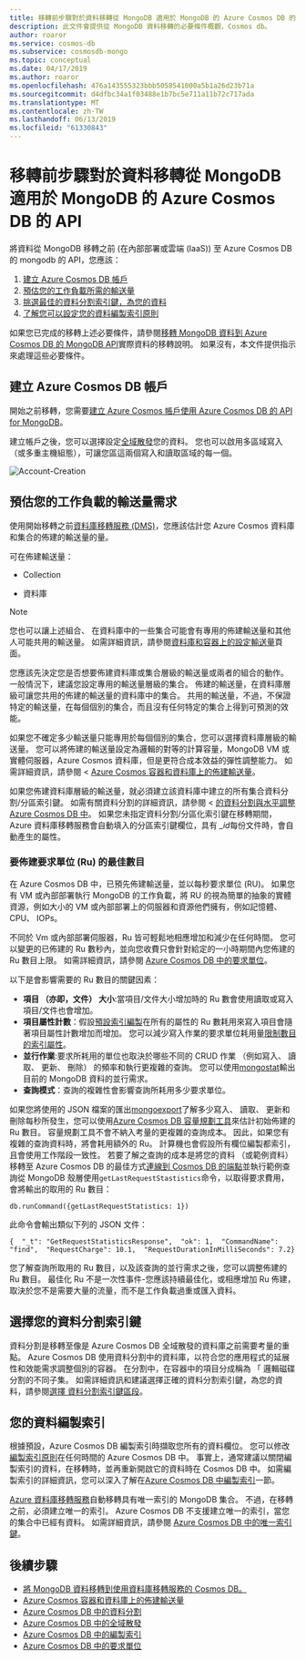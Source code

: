 ```yaml
---
title: 移轉前步驟對於資料移轉從 MongoDB 適用於 MongoDB 的 Azure Cosmos DB 的 API
description: 此文件會提供從 MongoDB 資料移轉的必要條件概觀，Cosmos db。
author: roaror
ms.service: cosmos-db
ms.subservice: cosmosdb-mongo
ms.topic: conceptual
ms.date: 04/17/2019
ms.author: roaror
ms.openlocfilehash: 476a143555323bbb5058541000a5b1a26d23b71a
ms.sourcegitcommit: d4dfbc34a1f03488e1b7bc5e711a11b72c717ada
ms.translationtype: MT
ms.contentlocale: zh-TW
ms.lasthandoff: 06/13/2019
ms.locfileid: "61330843"
---
```

# <a name="pre-migration-steps-for-data-migrations-from-mongodb-to-azure-cosmos-dbs-api-for-mongodb"></a>移轉前步驟對於資料移轉從 MongoDB 適用於 MongoDB 的 Azure Cosmos DB 的 API

將資料從 MongoDB 移轉之前 (在內部部署或雲端 (IaaS)) 至 Azure Cosmos DB 的 mongodb 的 API，您應該：

1. [建立 Azure Cosmos DB 帳戶](#create-account)
2. [預估您的工作負載所需的輸送量](#estimate-throughput)
3. [挑選最佳的資料分割索引鍵，為您的資料](#partitioning)
4. [了解您可以設定您的資料編製索引原則](#indexing)

如果您已完成的移轉上述必要條件，請參閱[移轉 MongoDB 資料到 Azure Cosmos DB 的 MongoDB API](../dms/tutorial-mongodb-cosmos-db.md)實際資料的移轉說明。 如果沒有，本文件提供指示來處理這些必要條件。 

## <a id="create-account"></a> 建立 Azure Cosmos DB 帳戶 

開始之前移轉，您需要[建立 Azure Cosmos 帳戶使用 Azure Cosmos DB 的 API for MongoDB](create-mongodb-dotnet.md)。 

建立帳戶之後，您可以選擇設定[全域散發](distribute-data-globally.md)您的資料。 您也可以啟用多區域寫入 （或多重主機組態），可讓您區這兩個寫入和讀取區域的每一個。

![Account-Creation](./media/mongodb-pre-migration/account-creation.png)

## <a id="estimate-throughput"></a> 預估您的工作負載的輸送量需求

使用開始移轉之前[資料庫移轉服務 (DMS)](../dms/dms-overview.md)，您應該估計您 Azure Cosmos 資料庫和集合的佈建的輸送量的量。

可在佈建輸送量：

- Collection

- 資料庫

> [!NOTE]
> 您也可以讓上述組合、 在資料庫中的一些集合可能會有專用的佈建輸送量和其他人可能共用的輸送量。 如需詳細資訊，請參閱[資料庫和容器上的設定輸送量](set-throughput.md)頁面。
>

您應該先決定您是否想要佈建資料庫或集合層級的輸送量或兩者的組合的動作。 一般情況下，建議您設定專用的輸送量層級的集合。 佈建的輸送量，在資料庫層級可讓您共用的佈建的輸送量的資料庫中的集合。 共用的輸送量，不過，不保證特定的輸送量，在每個個別的集合，而且沒有任何特定的集合上得到可預測的效能。

如果您不確定多少輸送量只能專用於每個個別的集合，您可以選擇資料庫層級的輸送量。 您可以將佈建的輸送量設定為邏輯的對等的計算容量，MongoDB VM 或實體伺服器，Azure Cosmos 資料庫，但是更符合成本效益的彈性調整能力。 如需詳細資訊，請參閱 < [Azure Cosmos 容器和資料庫上的佈建輸送量](set-throughput.md)。

如果您佈建資料庫層級的輸送量，就必須建立該資料庫中建立的所有集合資料分割/分區索引鍵。 如需有關資料分割的詳細資訊，請參閱 <<c0> [ 的資料分割與水平調整 Azure Cosmos DB 中](partition-data.md)。 如果您未指定資料分割/分區化索引鍵在移轉期間，Azure 資料庫移轉服務會自動填入的分區索引鍵欄位，具有 *_id*每份文件時，會自動產生的屬性。

### <a name="optimal-number-of-request-units-rus-to-provision"></a>要佈建要求單位 (Ru) 的最佳數目

在 Azure Cosmos DB 中，已預先佈建輸送量，並以每秒要求單位 (RU)。 如果您有 VM 或內部部署執行 MongoDB 的工作負載，將 RU 的視為簡單的抽象的實體資源，例如大小的 VM 或內部部署上的伺服器和資源他們擁有，例如記憶體、 CPU、 IOPs。 

不同於 Vm 或內部部署伺服器，Ru 皆可輕鬆地相應增加和減少在任何時間。 您可以變更的已佈建的 Ru 數秒內，並向您收費只會針對給定的一小時期間內您佈建的 Ru 數目上限。 如需詳細資訊，請參閱 [Azure Cosmos DB 中的要求單位](request-units.md)。

以下是會影響需要的 Ru 數目的關鍵因素：
- **項目 （亦即，文件） 大小**:當項目/文件大小增加時的 Ru 數會使用讀取或寫入項目/文件也會增加。
- **項目屬性計數**：假設[預設索引編製](index-overview.md)在所有的屬性的 Ru 數耗用來寫入項目會隨著項目屬性計數增加而增加。 您可以減少寫入作業的要求單位耗用量[限制數目的索引屬性](index-policy.md)。
- **並行作業**:要求所耗用的單位也取決於哪些不同的 CRUD 作業 （例如寫入、 讀取、 更新、 刪除） 的頻率和執行更複雜的查詢。 您可以使用[mongostat](https://docs.mongodb.com/manual/reference/program/mongostat/)輸出目前的 MongoDB 資料的並行需求。
- **查詢模式**：查詢的複雜性會影響查詢所耗用多少要求單位。

如果您將使用的 JSON 檔案的匯出[mongoexport](https://docs.mongodb.com/manual/reference/program/mongoexport/)了解多少寫入、 讀取、 更新和刪除每秒所發生，您可以使用[Azure Cosmos DB 容量規劃工具](https://www.documentdb.com/capacityplanner)來估計初始佈建的 Ru 數目。 容量規劃工具不會不納入考量的更複雜的查詢成本。 因此，如果您有複雜的查詢資料時，將會耗用額外的 Ru。 計算機也會假設所有欄位編製都索引，且會使用工作階段一致性。 若要了解之查詢的成本是將您的資料 （或範例資料） 移轉至 Azure Cosmos DB 的最佳方式[連線到 Cosmos DB 的端點](connect-mongodb-account.md)並執行範例查詢從 MongoDB 殼層使用`getLastRequestStastistics`命令，以取得要求費用，會將輸出的取用的 Ru 數目：

`db.runCommand({getLastRequestStatistics: 1})`

此命令會輸出類似下列的 JSON 文件：

```{  "_t": "GetRequestStatisticsResponse",  "ok": 1,  "CommandName": "find",  "RequestCharge": 10.1,  "RequestDurationInMilliSeconds": 7.2}```

您了解查詢所取用的 Ru 數目，以及該查詢的並行需求之後，您可以調整佈建的 Ru 數目。 最佳化 Ru 不是一次性事件-您應該持續最佳化，或相應增加 Ru 佈建，取決於您不是需要大量的流量，而不是工作負載過重或匯入資料。

## <a id="partitioning"></a>選擇您的資料分割索引鍵
資料分割是移轉至像是 Azure Cosmos DB 全域散發的資料庫之前需要考量的重點。 Azure Cosmos DB 使用資料分割中的資料庫，以符合您的應用程式的延展性和效能需求調整個別的容器。 在分割中，在容器中的項目分成稱為 「 邏輯磁碟分割的不同子集。 如需詳細資訊和建議選擇正確的資料分割索引鍵，為您的資料，請參閱[選擇 資料分割索引鍵區段](https://docs.microsoft.com/azure/cosmos-db/partitioning-overview#choose-partitionkey)。 

## <a id="indexing"></a>您的資料編製索引
根據預設，Azure Cosmos DB 編製索引時擷取您所有的資料欄位。 您可以修改[編製索引原則](index-policy.md)在任何時間的 Azure Cosmos DB 中。 事實上，通常建議以關閉編製索引的資料，在移轉時，並再重新開啟它的資料時在 Cosmos DB 中。 如需編製索引的詳細資訊，您可以深入了解在[Azure Cosmos DB 中編製索引](index-overview.md)一節。 

[Azure 資料庫移轉服務](../dms/tutorial-mongodb-cosmos-db.md)自動移轉具有唯一索引的 MongoDB 集合。 不過，在移轉之前，必須建立唯一的索引。 Azure Cosmos DB 不支援建立唯一的索引，當您的集合中已經有資料。 如需詳細資訊，請參閱 [Azure Cosmos DB 中的唯一索引鍵](unique-keys.md)。

## <a name="next-steps"></a>後續步驟
* [將 MongoDB 資料移轉到使用資料庫移轉服務的 Cosmos DB。](../dms/tutorial-mongodb-cosmos-db.md) 
* [Azure Cosmos 容器和資料庫上的佈建輸送量](set-throughput.md)
* [Azure Cosmos DB 中的資料分割](partition-data.md)
* [Azure Cosmos DB 中的全域散發](distribute-data-globally.md)
* [Azure Cosmos DB 中的編製索引](index-overview.md)
* [Azure Cosmos DB 中的要求單位](request-units.md)
